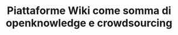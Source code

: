 ---
layout: medium
title: Piattaforme Wiki come somma di openknowledge e crowdsourcing
link: https://medium.com/opensensorsdata-review/piattaforme-wiki-come-somma-di-openknowledge-e-crowdsourcing-d5818e21cffd
tags:
- post
- wikipedia
- crowdsourcing
---